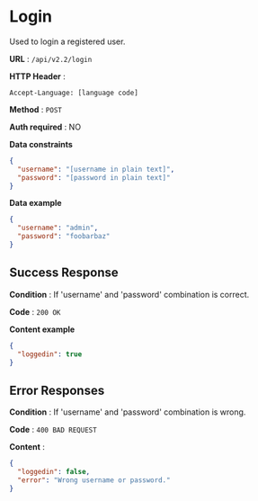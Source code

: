 # Login

Used to login a registered user.

**URL** : `/api/v2.2/login`

**HTTP Header** :

```
Accept-Language: [language code]
```

**Method** : `POST`

**Auth required** : NO

**Data constraints**

```json
{
  "username": "[username in plain text]",
  "password": "[password in plain text]"
}
```

**Data example**

```json
{
  "username": "admin",
  "password": "foobarbaz"
}
```

## Success Response

**Condition** : If 'username' and 'password' combination is correct.

**Code** : `200 OK`

**Content example**

```json
{
  "loggedin": true
}
```

## Error Responses

**Condition** : If 'username' and 'password' combination is wrong.

**Code** : `400 BAD REQUEST`

**Content** :

```json
{
  "loggedin": false,
  "error": "Wrong username or password."
}
```
